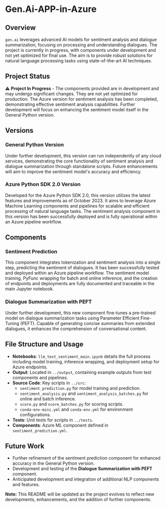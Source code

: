 # Gen.Ai-APP-in-Azure

## Overview

`gen.ai` leverages advanced AI models for sentiment analysis and dialogue summarization, focusing on processing and understanding dialogues. The project is currently in progress, with components under development and not yet optimized for final use. The aim is to provide robust solutions for natural language processing tasks using state-of-the-art AI techniques.

## Project Status

:warning: **Project In Progress** - The components provided are in development and may undergo significant changes. They are not yet optimized for production. The Azure version for sentiment analysis has been completed, demonstrating effective sentiment analysis capabilities. Further development will focus on enhancing the sentiment model itself in the General Python version.

## Versions

### General Python Version

Under further development, this version can run independently of any cloud services, demonstrating the core functionality of sentiment analysis and dialogue summarization through standalone scripts. Future enhancements will aim to improve the sentiment model's accuracy and efficiency.

### Azure Python SDK 2.0 Version

Developed for the Azure Python SDK 2.0, this version utilizes the latest features and improvements as of October 2023. It aims to leverage Azure Machine Learning components and pipelines for scalable and efficient processing of natural language tasks. The sentiment analysis component in this version has been successfully deployed and is fully operational within an Azure pipeline workflow.

## Components

### Sentiment Prediction

This component integrates tokenization and sentiment analysis into a single step, predicting the sentiment of dialogues. It has been successfully tested and deployed within an Azure pipeline workflow. The sentiment model training, PyFunc wrapping for batch and online inference, and the creation of endpoints and deployments are fully documented and traceable in the main Jupyter notebook.

### Dialogue Summarization with PEFT

Under further development, this new component fine-tunes a pre-trained model on dialogue summarization tasks using Parameter Efficient Fine-Tuning (PEFT). Capable of generating concise summaries from extended dialogues, it enhances the comprehension of conversational content.

## File Structure and Usage

- **Notebooks**: `llm_text_sentiment_main.ipynb` details the full process including model training, inference wrapping, and deployment setup for Azure endpoints.
- **Output**: Located in `../output`, containing example outputs from test components and pipelines.
- **Source Code**: Key scripts in `../src`:
  - `sentiment_prediction.py` for model training and prediction.
  - `sentiment_analysis.py` and `sentiment_analysis_batches.py` for online and batch inference.
  - `score.py` and `score_batches.py` for scoring scripts.
  - `conda-env-mini.yml` and `conda-env.yml` for environment configurations.
- **Tests**: Unit tests for scripts in `../tests`.
- **Components**: Azure ML component defined in `sentiment_prediction.yml`.

## Future Work

- Further refinement of the sentiment prediction component for enhanced accuracy in the General Python version.
- Development and testing of the **Dialogue Summarization with PEFT** component.
- Anticipated development and integration of additional NLP components and features.

**Note:** This README will be updated as the project evolves to reflect new developments, enhancements, and the addition of further components.
